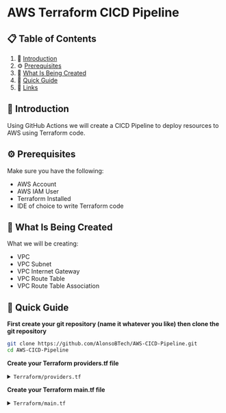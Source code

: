 # AWS Terraform CICD Pipeline

## 📋 <a name="table">Table of Contents</a>

1. 🤖 [Introduction](#introduction)
2. ⚙️ [Prerequisites](#prerequisites)
3. 🔋 [What Is Being Created](#what-is-being-created)
4. 🤸 [Quick Guide](#quick-guide)
5. 🔗 [Links](#links)

## <a name="introduction">🤖 Introduction</a>

Using GitHub Actions we will create a CICD Pipeline to deploy resources to AWS using Terraform code.

## <a name="prerequisites">⚙️ Prerequisites</a>

Make sure you have the following:

- AWS Account
- AWS IAM User
- Terraform Installed
- IDE of choice to write Terraform code

## <a name="what-is-being-created">🔋 What Is Being Created</a>

What we will be creating:

- VPC
- VPC Subnet
- VPC Internet Gateway
- VPC Route Table
- VPC Route Table Association

## <a name="quick-guide">🤸 Quick Guide</a>

**First create your git repository (name it whatever you like) then clone the git repository**

```bash
git clone https://github.com/AlonsoBTech/AWS-CICD-Pipeline.git
cd AWS-CICD-Pipeline
```

**Create your Terraform providers.tf file**

</details>

<details>
<summary><code>Terraform/providers.tf</code></summary>

```bash
terraform {
  required_providers {
    aws = {
      source  = "hashicorp/aws"
      version = "~> 5.41.0"
    }
  }
}

provider "aws" {
  region  = "ca-central-1"
}
```
</details>

**Create your Terraform main.tf file**

</details>

<details>
<summary><code>Terraform/main.tf</code></summary>

```bash
### Creating VPC
resource "aws_vpc" "GitHub_test" {
  cidr_block           = "10.0.0.0/16"
  enable_dns_hostnames = true
  enable_dns_support   = true

  tags = {
    Name = "Git_VPC"
  }
}

### Creating VPC Subnet
resource "aws_subnet" "Git_Public_Subnet_1" {
  vpc_id                  = aws_vpc.GitHub_test.id
  cidr_block              = "10.0.1.0/24"
  map_public_ip_on_launch = true
  availability_zone       = "ca-central-1a"

  tags = {
    Name = "Git_Public"
  }
}


### Creating VPC Internet Gateway
resource "aws_internet_gateway" "Git_IGW" {
  vpc_id = aws_vpc.GitHub_test.id

  tags = {
    Name = "Git_IGW"
  }
}

### Creating VPC Route Table
resource "aws_route_table" "Git_Public_Route" {
  vpc_id = aws_vpc.GitHub_test.id

  route {
        cidr_block = "0.0.0.0/0"
        gateway_id = aws_internet_gateway.Git_IGW.id
  }

  tags = {
    Name = "Git_Pub_RT"
  }
}

### Creating VPC Route Table Association
resource "aws_route_table_association" "Git_pub_asso1" {
  subnet_id      = aws_subnet.Git_Public_Subnet_1.id
  route_table_id = aws_route_table.Git_Public_Route.id
}

</details>

